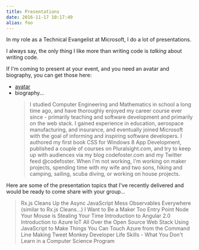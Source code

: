 ```yaml
---
title: Presentations
date: 2016-11-17 10:17:49
alias: foo
---
```


In my role as a Technical Evangelist at Microsoft, I do a lot of presentations.

I always say, the only thing I like more than writing code is _talking_ about writing code.

If I&#39;m coming to present at your event, and you need an avatar and biography, you can get those here: 
- [avatar](/avatar.png)
- biography...
    > I studied Computer Engineering and Mathematics in school a long time ago, and have thoroughly enjoyed my career course ever since - primarily teaching and software development and primarily on the web stack. I gained experience in education, aerospace manufacturing, and insurance, and eventually joined Microsoft with the goal of informing and inspiring software developers. I authored my first book CSS for Windows 8 App Development, published a couple of courses on Pluralsight.com, and try to keep up with audiences via my blog codefoster.com and my Twitter feed @codefoster. When I&#39;m not working, I&#39;m working on maker projects, spending time with my wife and two sons, hiking and camping, sailing, scuba diving, or working on house projects.

Here are some of the presentation topics that I&#39;ve recently delivered and would be ready to come share with your group...

> Rx.js Cleans Up the Async JavaScript Mess
> Observables Everywhere (similar to Rx.js Cleans…)
> I Want to Be a Maker Too
> Entry Point Node
> Your Mouse is Stealing Your Time
> Introduction to Angular 2.0
> Introduction to Azure IoT
> All Over the Open Source Web Stack
> Using JavaScript to Make Things You Can Touch
> Azure from the Command Line
> Making Tweet Monkey
> Developer Life Skills - What You Don't Learn in a Computer Science Program